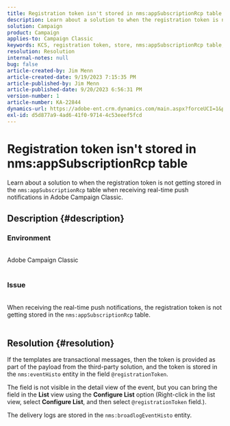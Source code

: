 ```yaml
---
title: Registration token isn't stored in nms:appSubscriptionRcp table
description: Learn about a solution to when the registration token is not getting stored in the nms:appSubscriptionRcp table when receiving real-time push notifications.
solution: Campaign
product: Campaign
applies-to: Campaign Classic
keywords: KCS, registration token, store, nms:appSubscriptionRcp table, FAQ, ACC, Adobe Campaign Classic, push notifications,  @registrationToken, nms:eventHisto, Configure List, delivery logs, nms:broadlogEventHisto
resolution: Resolution
internal-notes: null
bug: false
article-created-by: Jim Menn
article-created-date: 9/19/2023 7:15:35 PM
article-published-by: Jim Menn
article-published-date: 9/20/2023 6:56:31 PM
version-number: 1
article-number: KA-22844
dynamics-url: https://adobe-ent.crm.dynamics.com/main.aspx?forceUCI=1&pagetype=entityrecord&etn=knowledgearticle&id=44bc4ae6-2057-ee11-be6f-6045bd006268
exl-id: d5d877a9-4ad6-41f0-9714-4c53eeef5fcd
---
```

# Registration token isn't stored in nms:appSubscriptionRcp table


Learn about a solution to when the registration token is not getting stored in the `nms:appSubscriptionRcp` table when receiving real-time push notifications in Adobe Campaign Classic.

## Description {#description}




### Environment


<br>Adobe Campaign Classic<br><br>


### Issue


<br>When receiving the real-time push notifications, the registration token is not getting stored in the `nms:appSubscriptionRcp` table.<br><br>



## Resolution {#resolution}


If the templates are transactional messages, then the token is provided as part of the payload from the third-party solution, and the token is stored in the `nms:eventHisto` entity in the field `@registrationToken`.

 The field is not visible in the detail view of the event, but you can bring the field in the <b>List</b> view using the <b>Configure List</b> option (Right-click in the list view, select <b>Configure List</b>, and then select `@registrationToken` field.).

The delivery logs are stored in the `nms:broadlogEventHisto` entity.
